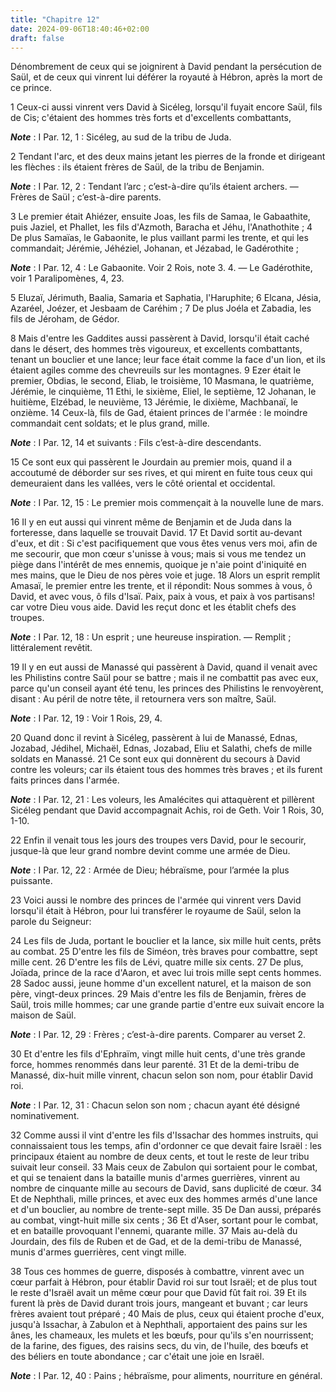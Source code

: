 ```yaml
---
title: "Chapitre 12"
date: 2024-09-06T18:40:46+02:00
draft: false
---
```



Dénombrement de ceux qui se joignirent à David pendant la persécution de Saül, et de ceux qui vinrent lui déférer la royauté à Hébron, après la mort de ce prince.


1 Ceux-ci aussi vinrent vers David à Sicéleg, lorsqu'il fuyait encore Saül, fils de Cis; c'étaient des hommes très forts et d'excellents combattants,

***Note*** :  I Par. 12, 1 : Sicéleg, au sud de la tribu de Juda.

2 Tendant l'arc, et des deux mains jetant les pierres de la fronde et dirigeant les flèches : ils étaient frères de Saül, de la tribu de Benjamin.

***Note*** :  I Par. 12, 2 : Tendant l’arc ; c’est-à-dire qu’ils étaient archers. ― Frères de Saül ; c’est-à-dire parents.

3 Le premier était Ahiézer, ensuite Joas, les fils de Samaa, le Gabaathite, puis Jaziel, et Phallet, les fils d'Azmoth, Baracha et Jéhu, l'Anathothite ; 4 De plus Samaïas, le Gabaonite, le plus vaillant parmi les trente, et qui les commandait; Jérémie, Jéhéziel, Johanan, et Jézabad, le Gadérothite ;

***Note*** :  I Par. 12, 4 : Le Gabaonite. Voir 2 Rois, note 3. 4. ― Le Gadérothite, voir 1 Paralipomènes, 4, 23.

5 Eluzaï, Jérimuth, Baalia, Samaria et Saphatia, l'Haruphite; 6 Elcana, Jésia, Azaréel, Joézer, et Jesbaam de Caréhim ; 7 De plus Joéla et Zabadia, les fils de Jéroham, de Gédor.


8 Mais d'entre les Gaddites aussi passèrent à David, lorsqu'il était caché dans le désert, des hommes très vigoureux, et excellents combattants, tenant un bouclier et une lance; leur face était comme la face d'un lion, et ils étaient agiles comme des chevreuils sur les montagnes. 9 Ezer était le premier, Obdias, le second, Eliab, le troisième, 10 Masmana, le quatrième, Jérémie, le cinquième, 11 Ethi, le sixième, Eliel, le septième, 12 Johanan, le huitième, Elzébad, le neuvième, 13 Jérémie, le dixième, Machbanaï, le onzième. 14 Ceux-là, fils de Gad, étaient princes de l'armée : le moindre commandait cent soldats; et le plus grand, mille.

***Note*** :  I Par. 12, 14 et suivants : Fils c’est-à-dire descendants.

15 Ce sont eux qui passèrent le Jourdain au premier mois, quand il a accoutumé de déborder sur ses rives, et qui mirent en fuite tous ceux qui demeuraient dans les vallées, vers le côté oriental et occidental.

***Note*** :  I Par. 12, 15 : Le premier mois commençait à la nouvelle lune de mars.


16 Il y en eut aussi qui vinrent même de Benjamin et de Juda dans la forteresse, dans laquelle se trouvait David. 17 Et David sortit au-devant d'eux, et dit : Si c'est pacifiquement que vous êtes venus vers moi, afin de me secourir, que mon cœur s'unisse à vous; mais si vous me tendez un piège dans l'intérêt de mes ennemis, quoique je n'aie point d'iniquité en mes mains, que le Dieu de nos pères voie et juge. 18 Alors un esprit remplit Amasaï, le premier entre les trente, et il répondit: Nous sommes à vous, ô David, et avec vous, ô fils d'Isaï. Paix, paix à vous, et paix à vos partisans! car votre Dieu vous aide. David les reçut donc et les établit chefs des troupes.

***Note*** :  I Par. 12, 18 : Un esprit ; une heureuse inspiration. ― Remplit ; littéralement revêtit.


19 Il y en eut aussi de Manassé qui passèrent à David, quand il venait avec les Philistins contre Saül pour se battre ; mais il ne combattit pas avec eux, parce qu'un conseil ayant été tenu, les princes des Philistins le renvoyèrent, disant : Au péril de notre tête, il retournera vers son maître, Saül.

***Note*** :  I Par. 12, 19 : Voir 1 Rois, 29, 4.

20 Quand donc il revint à Sicéleg, passèrent à lui de Manassé, Ednas, Jozabad, Jédihel, Michaël, Ednas, Jozabad, Eliu et Salathi, chefs de mille soldats en Manassé. 21 Ce sont eux qui donnèrent du secours à David contre les voleurs; car ils étaient tous des hommes très braves ; et ils furent faits princes dans l'armée.

***Note*** :  I Par. 12, 21 : Les voleurs, les Amalécites qui attaquèrent et pillèrent Sicéleg pendant que David accompagnait Achis, roi de Geth. Voir 1 Rois, 30, 1-10.


22 Enfin il venait tous les jours des troupes vers David, pour le secourir, jusque-là que leur grand nombre devint comme une armée de Dieu.

***Note*** :  I Par. 12, 22 : Armée de Dieu; hébraïsme, pour l’armée la plus puissante.


23 Voici aussi le nombre des princes de l'armée qui vinrent vers David lorsqu'il était à Hébron, pour lui transférer le royaume de Saül, selon la parole du Seigneur:


24 Les fils de Juda, portant le bouclier et la lance, six mille huit cents, prêts au combat. 25 D'entre les fils de Siméon, très braves pour combattre, sept mille cent. 26 D'entre les fils de Lévi, quatre mille six cents. 27 De plus, Joïada, prince de la race d'Aaron, et avec lui trois mille sept cents hommes. 28 Sadoc aussi, jeune homme d'un excellent naturel, et la maison de son père, vingt-deux princes. 29 Mais d'entre les fils de Benjamin, frères de Saül, trois mille hommes; car une grande partie d'entre eux suivait encore la maison de Saül.

***Note*** :  I Par. 12, 29 : Frères ; c’est-à-dire parents. Comparer au verset 2.

30 Et d'entre les fils d'Ephraïm, vingt mille huit cents, d'une très grande force, hommes renommés dans leur parenté. 31 Et de la demi-tribu de Manassé, dix-huit mille vinrent, chacun selon son nom, pour établir David roi.

***Note*** :  I Par. 12, 31 : Chacun selon son nom ; chacun ayant été désigné nominativement.

32 Comme aussi il vint d'entre les fils d'Issachar des hommes instruits, qui connaissaient tous les temps, afin d'ordonner ce que devait faire Israël : les principaux étaient au nombre de deux cents, et tout le reste de leur tribu suivait leur conseil. 33 Mais ceux de Zabulon qui sortaient pour le combat, et qui se tenaient dans la bataille munis d'armes guerrières, vinrent au nombre de cinquante mille au secours de David, sans duplicité de cœur. 34 Et de Nephthali, mille princes, et avec eux des hommes armés d'une lance et d'un bouclier, au nombre de trente-sept mille. 35 De Dan aussi, préparés au combat, vingt-huit mille six cents ; 36 Et d'Aser, sortant pour le combat, et en bataille provoquant l'ennemi, quarante mille. 37 Mais au-delà du Jourdain, des fils de Ruben et de Gad, et de la demi-tribu de Manassé, munis d'armes guerrières, cent vingt mille.


38 Tous ces hommes de guerre, disposés à combattre, vinrent avec un cœur parfait à Hébron, pour établir David roi sur tout Israël; et de plus tout le reste d'Israël avait un même cœur pour que David fût fait roi. 39 Et ils furent là près de David durant trois jours, mangeant et buvant ; car leurs frères avaient tout préparé ; 40 Mais de plus, ceux qui étaient proche d'eux, jusqu'à Issachar, à Zabulon et à Nephthali, apportaient des pains sur les ânes, les chameaux, les mulets et les bœufs, pour qu'ils s'en nourrissent; de la farine, des figues, des raisins secs, du vin, de l'huile, des bœufs et des béliers en toute abondance ; car c'était une joie en Israël.

***Note*** :  I Par. 12, 40 : Pains ; hébraïsme, pour aliments, nourriture en général.

